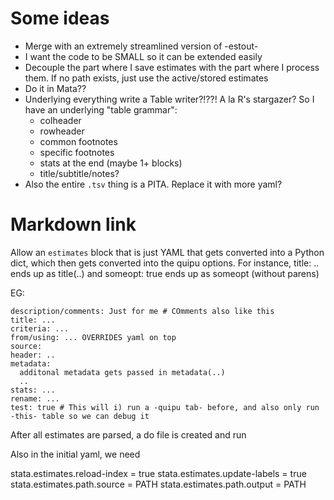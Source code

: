 

# Some ideas

- Merge with an extremely streamlined version of -estout-
- I want the code to be SMALL so it can be extended easily
- Decouple the part where I save estimates with the part where I process them. If no path exists, just use the active/stored estimates
- Do it in Mata??
- Underlying everything write a Table writer?!??! A la R's stargazer? So I have an underlying "table grammar":
  * colheader
  * rowheader
  * common footnotes
  * specific footnotes
  * stats at the end (maybe 1+ blocks)
  * title/subtitle/notes?
- Also the entire `.tsv` thing is a PITA. Replace it with more yaml?

# Markdown link

Allow an `estimates` block that is just YAML that gets converted into a Python dict, which then gets converted into the quipu options.
For instance, title: .. ends up as title(..) and someopt: true ends up as someopt (without parens)

EG:

```stata.estimates
description/comments: Just for me # COmments also like this
title: ...
criteria: ...
from/using: ... OVERRIDES yaml on top
source: 
header: ..
metadata:
  additonal metadata gets passed in metadata(..)
  ..
stats: ...
rename: ...
test: true # This will i) run a -quipu tab- before, and also only run -this- table so we can debug it
```

After all estimates are parsed, a do file is created and run


Also in the initial yaml, we need

stata.estimates.reload-index = true
stata.estimates.update-labels = true
stata.estimates.path.source = PATH
stata.estimates.path.output = PATH


